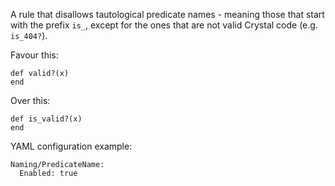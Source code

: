 A rule that disallows tautological predicate names -
meaning those that start with the prefix `is_`, except for
the ones that are not valid Crystal code (e.g. `is_404?`).

Favour this:

```
def valid?(x)
end
```

Over this:

```
def is_valid?(x)
end
```

YAML configuration example:

```
Naming/PredicateName:
  Enabled: true
```
